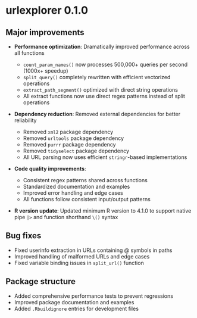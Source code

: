 # urlexplorer 0.1.0

## Major improvements

* **Performance optimization**: Dramatically improved performance across all functions
  - `count_param_names()` now processes 500,000+ queries per second (1000x+ speedup)
  - `split_query()` completely rewritten with efficient vectorized operations
  - `extract_path_segment()` optimized with direct string operations
  - All extract functions now use direct regex patterns instead of split operations

* **Dependency reduction**: Removed external dependencies for better reliability
  - Removed `xml2` package dependency
  - Removed `urltools` package dependency  
  - Removed `purrr` package dependency
  - Removed `tidyselect` package dependency
  - All URL parsing now uses efficient `stringr`-based implementations

* **Code quality improvements**: 
  - Consistent regex patterns shared across functions
  - Standardized documentation and examples
  - Improved error handling and edge cases
  - All functions follow consistent input/output patterns

* **R version update**: Updated minimum R version to 4.1.0 to support native pipe `|>` and function shorthand `\()` syntax

## Bug fixes

* Fixed userinfo extraction in URLs containing @ symbols in paths
* Improved handling of malformed URLs and edge cases
* Fixed variable binding issues in `split_url()` function

## Package structure

* Added comprehensive performance tests to prevent regressions
* Improved package documentation and examples
* Added `.Rbuildignore` entries for development files